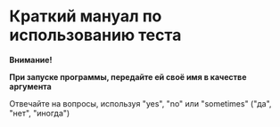 <H1>Краткий мануал по использованию теста</H1>

**Внимание!**

**При запуске программы, передайте ей своё имя 
в качестве аргумента**

Отвечайте на вопросы, используя "yes", "no" или 
"sometimes" ("да", "нет", "иногда")

